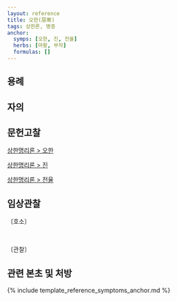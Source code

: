 ```yaml
---
layout: reference
title: 오한(惡寒)
tags: 상한론, 병증
anchor:
  symps: [오한, 진, 전율]
  herbs: [마황, 부자]
  formulas: []
---
```



## 용례



## 자의


## 문헌고찰

[상한명리론 > 오한]({{site.baseurl}}/reference/Books/Etc/상한명리론#오한)

[상한명리론 > 진]({{site.baseurl}}/reference/Books/Etc/상한명리론#진)

[상한명리론 > 전율]({{site.baseurl}}/reference/Books/Etc/상한명리론#전율)


## 임상관찰

〔호소〕

<br>

〔관찰〕




## 관련 본초 및 처방


{% include template_reference_symptoms_anchor.md %}
